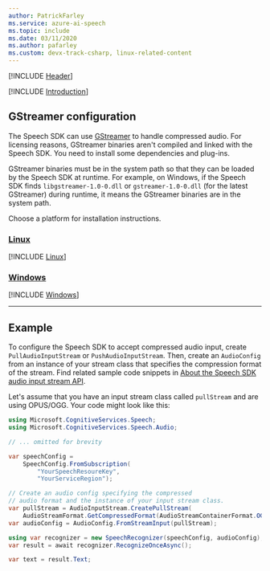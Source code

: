 ```yaml
---
author: PatrickFarley
ms.service: azure-ai-speech
ms.topic: include
ms.date: 03/11/2020
ms.author: pafarley
ms.custom: devx-track-csharp, linux-related-content
---
```


[!INCLUDE [Header](../../common/csharp.md)]

[!INCLUDE [Introduction](intro.md)]

## GStreamer configuration

The Speech SDK can use [GStreamer](https://gstreamer.freedesktop.org) to handle compressed audio. For licensing reasons, GStreamer binaries aren't compiled and linked with the Speech SDK. You need to install some dependencies and plug-ins.  

GStreamer binaries must be in the system path so that they can be loaded by the Speech SDK at runtime. For example, on Windows, if the Speech SDK finds `libgstreamer-1.0-0.dll` or `gstreamer-1.0-0.dll` (for the latest GStreamer) during runtime, it means the GStreamer binaries are in the system path.

Choose a platform for installation instructions.

### [Linux](#tab/linux)

[!INCLUDE [Linux](gstreamer-linux.md)]

### [Windows](#tab/windows)

[!INCLUDE [Windows](gstreamer-windows.md)]

***

## Example

To configure the Speech SDK to accept compressed audio input, create `PullAudioInputStream` or `PushAudioInputStream`. Then, create an `AudioConfig` from an instance of your stream class that specifies the compression format of the stream. Find related sample code snippets in [About the Speech SDK audio input stream API](../../../how-to-use-audio-input-streams.md).

Let's assume that you have an input stream class called `pullStream` and are using OPUS/OGG. Your code might look like this:

```csharp
using Microsoft.CognitiveServices.Speech;
using Microsoft.CognitiveServices.Speech.Audio;

// ... omitted for brevity

var speechConfig =
    SpeechConfig.FromSubscription(
        "YourSpeechResoureKey",
        "YourServiceRegion");

// Create an audio config specifying the compressed
// audio format and the instance of your input stream class.
var pullStream = AudioInputStream.CreatePullStream(
    AudioStreamFormat.GetCompressedFormat(AudioStreamContainerFormat.OGG_OPUS));
var audioConfig = AudioConfig.FromStreamInput(pullStream);

using var recognizer = new SpeechRecognizer(speechConfig, audioConfig);
var result = await recognizer.RecognizeOnceAsync();

var text = result.Text;
```
